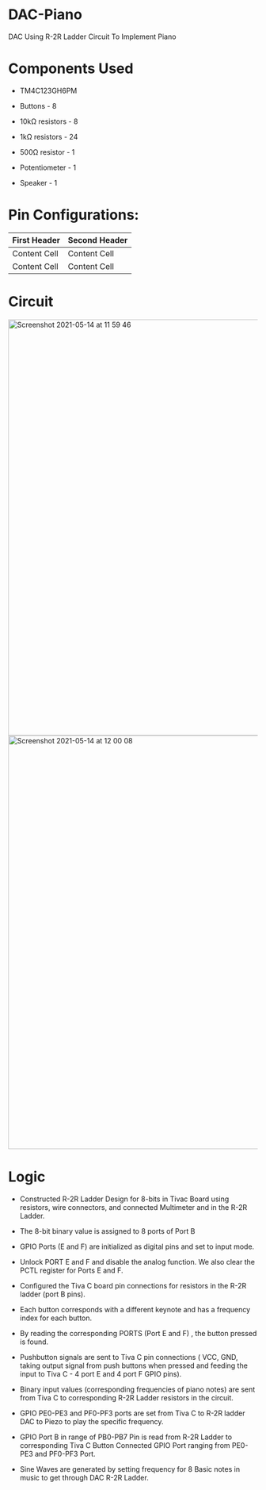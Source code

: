 # DAC-Piano
DAC Using R-2R Ladder Circuit To Implement Piano

# Components Used
- TM4C123GH6PM

- Buttons - 8

- 10kΩ resistors - 8

- 1kΩ resistors - 24

- 500Ω resistor - 1

- Potentiometer - 1

- Speaker - 1

# Pin Configurations:
First Header  | Second Header
------------- | -------------
Content Cell  | Content Cell
Content Cell  | Content Cell

# Circuit
<img width="839" alt="Screenshot 2021-05-14 at 11 59 46" src="https://user-images.githubusercontent.com/60811574/118230943-fb181980-b4ab-11eb-899c-0675aefe6c2d.png">

<img width="834" alt="Screenshot 2021-05-14 at 12 00 08" src="https://user-images.githubusercontent.com/60811574/118231000-15ea8e00-b4ac-11eb-8dec-997960e6b62d.png">


# Logic
- Constructed R-2R Ladder Design for 8-bits in Tivac Board using resistors, wire connectors, and connected Multimeter and in the R-2R Ladder.

- The 8-bit binary value is assigned to 8 ports of Port B

- GPIO Ports (E and F) are initialized as digital pins and set to input
mode.

- Unlock PORT E and F and disable the analog function. We also clear
the PCTL register for Ports E and F.

- Configured the Tiva C board pin connections for resistors in the R-2R
ladder (port B pins).

- Each button corresponds with a different keynote and has a
frequency index for each button.

- By reading the corresponding PORTS (Port E and F) , the button
pressed is found.

- Pushbutton signals are sent to Tiva C pin connections ( VCC, GND,
taking output signal from push buttons when pressed and feeding the
input to Tiva C - 4 port E and 4 port F GPIO pins).

- Binary input values (corresponding frequencies of piano notes) are
sent from Tiva C to corresponding R-2R Ladder resistors in the circuit.

- GPIO PE0-PE3 and PF0-PF3 ports are set from Tiva C to R-2R ladder DAC to Piezo to play the specific frequency.

- GPIO Port B in range of PB0-PB7 Pin is read from R-2R Ladder to corresponding Tiva C Button Connected GPIO Port ranging from PE0-PE3 and PF0-PF3 Port.

- Sine Waves are generated by setting frequency for 8 Basic notes in music to get through DAC R-2R Ladder.
